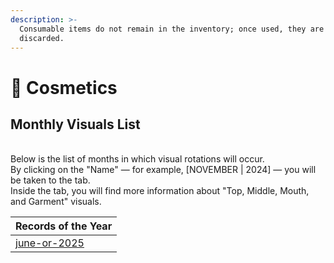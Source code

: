 ```yaml
---
description: >-
  Consumable items do not remain in the inventory; once used, they are
  discarded.
---
```


# 🎁 Cosmetics

## **Monthly Visuals List**

\
Below is the list of months in which visual rotations will occur.\
By clicking on the "Name" — for example, \[NOVEMBER | 2024] — you will be taken to the tab.\
Inside the tab, you will find more information about "Top, Middle, Mouth, and Garment" visuals.

<table><thead><tr><th data-type="content-ref">Records of the Year</th></tr></thead><tbody><tr><td><a href="june-or-2025/">june-or-2025</a></td></tr></tbody></table>
